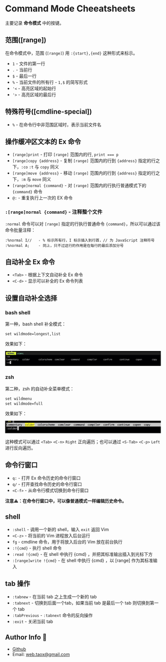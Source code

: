 # Command Mode Cheeatsheets

主要记录 **命令模式** 中的按键。

## 范围([range])

在命令模式中，范围 (`[range]`) 用 `:{start},{end}` 这种形式来标示。

* `1` - 文件的第一行
* `.` - 当前行
* `$` - 最后一行
* `%` - 当前文件的所有行 - `1,$` 的简写形式
* `'<` - 高亮区域的起始行
* `'>` - 高亮区域的最后行

## 特殊符号([cmdline-special])

* `%` - 在命令行中非范围区域时，表示当前文件名

## 操作缓冲区文本的 Ex 命令

* `[range]print` - 打印 `[range]` 范围内的行, `print === p`
* `[range]copy {address}` - 复制 `[range]` 范围内的行到 `{address}` 指定的行之下，`:co` `:t` 与 `copy` 同义
* `[range]move {address}` - 移动 `[range]` 范围内的行到 `{address}` 指定的行之下，`:m` 与 `move` 同义
* `[range]normal {command}` - 对 `[range]` 范围内的行执行普通模式下的 `{command}` 命令
* `@:` - 重复执行上一次的 EX 命令

### `:[range]normal {command}` - 注释整个文件

`:normal` 命令可以对 `[range]` 指定的行执行普通命令 `{command}`，所以可以通过该命令批量注释：

```viml
:%normal I//   - % 标示所有行，I 标示插入到行首，// 为 JavaScript 注释符号
:%normal A;    - 同上，只不过这行的作用是在每行的最后添加分号
```

## 自动补全 Ex 命令

* `<Tab>` - 根据上下文自动补全 Ex 命令
* `<C-d>` - 显示可以补全的 Ex 命令列表

## 设置自动补全选择

### bash shell

第一种，bash shell 补全模式：

```viml
set wildmode=longest,list
```

效果如下：

![](./images/command-cheatsheets/wildmode-longest-list.jpg)

### zsh

第二种，zsh 的自动补全菜单模式：

```viml
set wildmenu
set wildmode=full
```

效果如下：

![](./images/command-cheatsheets/wildmode-full.jpg)

这种模式可以通过 `<Tab>` `<C-n>` `Right` 正向遍历；也可以通过 `<S-Tab>` `<C-p>` `Left` 进行反向遍历。

## 命令行窗口

* `q:` - 打开 Ex 命令历史的命令行窗口
* `q/` - 打开查找命令历史的命令行窗口
* `<C-f>` - 从命令行模式切换到命令行窗口

**注意⚠️：在命令行窗口中，可以像普通模式一样编辑历史命令。**

## shell

* `:shell` -  调用一个新的 shell，输入 `exit` 返回 Vim
* `<C-z>` - 将当前的 Vim 进程放入后台运行
* `fg` - cmdline 命令，用于将放入后台的 Vim 放在前台执行
* `:!{cmd}` - 执行 shell 命令
* `:read !{cmd}` - 在 shell 中执行 {cmd} ，并把其标准输出插入到光标下方
* `:[range]write !{cmd}` - 在 shell 中执行 {cmd} ，以 [range] 作为其标准输入

## tab 操作

* `:tabnew` - 在当前 tab 之上生成一个新的 tab
* `:tabnext` - 切换到后面一个tab，如果当前 tab 是最后一个 tab 则切换到第一个 tab
* `:tabPrevious` - `:tabnext` 命令的反向操作
* `:exit` - 关闭当前 tab

## Author Info 🦈

* [Github](https://github.com/Tao-Quixote)
* Email: <web.taox@gmail.com>
